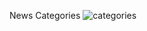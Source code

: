 News Categories
![categories](https://github.com/amirrrra/News-App/assets/117866096/42339b55-2db4-4826-9f51-57f165cccf59)
